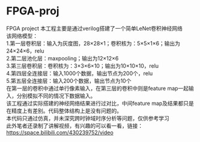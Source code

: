# FPGA-proj
FPGA project
本工程主要是通过verilog搭建了一个简单LeNet卷积神经网络  
该网络模型：  
    1.第一层卷积层：输入为灰度图，28×28×1；卷积核为：5×5×1×6；输出为24×24×6，relu  
    2.第二层池化层：maxpooling；输出为12×12×6  
    3.第三层卷积层：卷积核为：3×3×6×10；输出为10×10×10，relu  
    4.第四层全连接层：输入1000个数据，输出节点为200个，relu  
    5.第五层全连接层：输入200个数据，输出节点为10个  
在第一层的卷积中通过单行像素输入，在第三层的卷积中则是feature map一起输入，分别模拟不同的情况下数据输入。  
该工程通过实际搭建的神经网络结果进行过对比，中间feature map及结果都只是在精度上有差别。代码整体结构上是没有问题的。  
本代码只通过仿真，并未深究跨时钟域时序分析等问题，仅供参考学习   
此外笔者还录制了讲解视频，有兴趣的可以看一看，链接：https://space.bilibili.com/430239752/video
